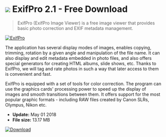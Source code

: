 # ![](https://cdn.softexe.net/static/icon/win.gif) ExifPro 2.1 - Free Download

> ExifPro (ExifPro Image Viewer) is a free image viewer that provides basic photo correction and EXIF ​​metadata management.

[![ExifPro](https://gallery.dpcdn.pl/imgc/Tools/82189/g_-_420x350_1.5_-_x1aa2cbb1-c122-445c-b54f-a170d3e30d96.png)](https://softexe.net/win/multimedia/image-viewer/exifpro:pRcbp.html)

The application has several display modes of images, enables copying, trimming, rotation by a given angle and manipulation of the file name. It can also display and edit metadata embedded in photo files, and also offers special generators for creating HTML albums, slide shows, etc. Thanks to ExifPro, we will tag and rate photos in such a way that later access to them is convenient and fast.
 
 ExifPro is equipped with a set of tools for color correction. The program can use the graphics cards' processing power to speed up the display of images and smooth transitions between them. It offers support for the most popular graphic formats - including RAW files created by Canon SLRs, Olympus, Nikon etc.


- **Update:** May 01 2018
- **File size:** 13.17 MB

[![Download](https://cdn.softexe.net/static/img/download.png)](https://softexe.net/win/multimedia/image-viewer/exifpro:pRcbp.html)

